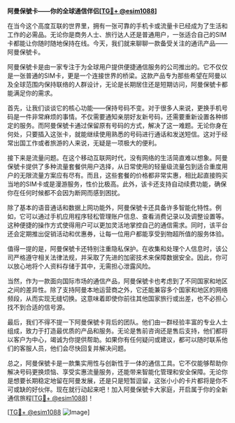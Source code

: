 **阿曼保號卡——你的全球通信伴侣[[TG💪+ @esim1088](https://t.me/s/esim1088)]**

在当今这个高度互联的世界里，拥有一张可靠的手机卡或流量卡已经成为了生活和工作的必需品。无论你是商务人士、旅行达人还是普通用户，一张适合自己的SIM卡都能让你随时随地保持在线。今天，我们就来聊聊一款备受关注的通讯产品——阿曼保號卡。

阿曼保號卡是由一家专注于为全球用户提供便捷通信服务的公司推出的。它不仅仅是一张普通的SIM卡，更是一个连接世界的桥梁。这款产品专为那些希望在阿曼以及全球范围内保持联络的人群设计，无论是长期居住还是短期访问，阿曼保號卡都能满足你的需求。

首先，让我们谈谈它的核心功能——保持号码不变。对于很多人来说，更换手机号码是一件非常麻烦的事情。不仅需要通知亲朋好友新号码，还需要重新设置各种绑定的服务。而阿曼保號卡通过保留原有号码的方式，解决了这一难题。无论你身在何处，只要插入这张卡，就能继续使用熟悉的号码进行通话和发送短信。这对于经常出国工作或者旅游的人来说，无疑是一项极大的便利。

接下来是流量问题。在这个移动互联网时代，没有网络的生活简直难以想象。阿曼保號卡提供了多种流量套餐供用户选择，从日常使用的轻量级流量包到适合重度用户的无限流量方案应有尽有。而且，这些套餐的价格都非常实惠，相比起直接购买当地的SIM卡或是漫游服务，性价比极高。此外，该卡还支持自动续费功能，确保你在任何时候都不会因为断网而感到困扰。

除了基本的语音通话和数据上网功能外，阿曼保號卡还具备许多智能化特性。例如，它可以通过手机应用程序轻松管理账户信息、查看消费记录以及调整设置等。这种便捷的操作方式使得用户可以更加灵活地掌控自己的通信需求。同时，该平台还会定期推出促销活动和优惠券，让每一位用户都能享受到物超所值的服务体验。

值得一提的是，阿曼保號卡还特别注重隐私保护。在收集和处理个人信息时，该公司严格遵守相关法律法规，并采取了先进的加密技术来保障数据安全。因此，你可以放心地将个人资料存储于其中，无需担心泄露风险。

当然，作为一款面向国际市场的通信产品，阿曼保號卡也考虑到了不同国家和地区之间的差异性。除了支持阿曼本地运营商之外，它还能兼容多个国家和地区的网络频段，从而实现无缝切换。这意味着即使你前往其他国家旅行或出差，也不必担心找不到合适的信号源。

最后，我们不得不提一下阿曼保號卡背后的团队。他们由一群经验丰富的专业人士组成，致力于打造最优质的产品和服务。无论是售前咨询还是售后支持，他们都将以客户为中心，竭诚为你提供帮助。如果你有任何疑问或建议，都可以随时联系他们的客服人员，他们会尽快回复并解决问题。

总之，阿曼保號卡是一款集实用性与创新性于一体的通信工具。它不仅能够帮助你解决号码更换烦恼、享受实惠流量服务，还能带来智能化管理和安全保障。无论你是想要长期稳定地留在阿曼发展，还是只是短暂逗留，这张小小的卡片都将是你不可或缺的好伙伴。现在就行动起来吧！加入阿曼保號卡大家庭，开启属于你的全新通信旅程[[TG💪+ @esim1088](https://t.me/s/esim1088)]！

[[TG💪+ @esim1088](https://t.me/s/esim1088) ![Image](https://i.postimg.cc/4NQfJmqS/Snipaste-2025-05-13-00-14-12.png)]